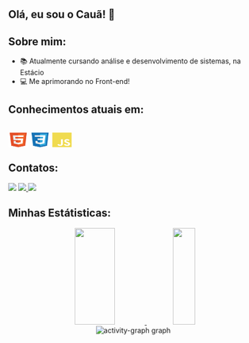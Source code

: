 ## Olá, eu sou o Cauã! 🤙

## Sobre mim:

- 📚 Atualmente cursando análise e desenvolvimento de sistemas, na Estácio
- 💻 Me aprimorando no Front-end!

## Conhecimentos atuais em:

<div style="display: inline_block"><br>
  <img align="center" alt="Rafa-HTML" height="30" width="40" src="https://raw.githubusercontent.com/devicons/devicon/master/icons/html5/html5-original.svg">
  <img align="center" alt="Rafa-CSS" height="30" width="40" src="https://raw.githubusercontent.com/devicons/devicon/master/icons/css3/css3-original.svg">
  <img align="center" alt="Rafa-Js" height="30" width="40" src="https://raw.githubusercontent.com/devicons/devicon/master/icons/javascript/javascript-plain.svg">
</div>

## Contatos:

<div> 
  <a href = "mailto:caua16ramos@gmail.com"><img src="https://img.shields.io/badge/-Gmail-%23333?style=for-the-badge&logo=gmail&logoColor=white" target="_blank"></a>
  <a href="https://www.linkedin.com/in/cauã-ramos-02a078316/" target="_blank"><img src="https://img.shields.io/badge/-LinkedIn-%230077B5?style=for-the-badge&logo=linkedin&logoColor=white" target="_blank">
  <a href = "https://www.instagram.com/cauaramos22/"><img src="https://img.shields.io/badge/-Instagram-%23E4405F?style=for-the-badge&logo=instagram&logoColor=white" target="_blank">
  </a> 
</div>

## Minhas Estátisticas:

<div align="center">
  <a href="https://github.com/CauaRamoss">
    <img width=40% height="195px" src="https://my-stats-43gk.vercel.app/api?username=cauaramoss&show_icons=true&theme=dark&hide=contribs,issues&show=discussions_answered&rank_icon=github&include_all_commits=true&card_width=150" />
  </a>
  <a href="https://github.com/CauaRamoss">
    <img width=30% height="195px" src="https://my-stats-43gk.vercel.app/api/top-langs/?username=cauaramoss&langs_count=8&layout=compact&theme=dark&card_width=150" />
  </a>
  <img src="https://github-readme-activity-graph.vercel.app/graph?username=cauaramoss&radius=16&theme=react&area=true&order=5&hide_border=true&title_color=58A6FF&text_color=58A6FF&bg_color=0d1117" height="390" alt="activity-graph graph" /> 
</div>

###
